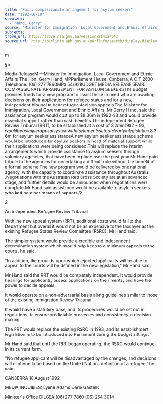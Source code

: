 ```yaml
---
title: "Fair, compassionate arrangement for asylum seekers"
date: "1992-08-18"
creators:
  - "Hand, Gerry"
source: "Minister for Immigration, Local Government and Ethnic Affairs"
subjects:
trove_url: http://trove.nla.gov.au/version/214124543
source_url: http://parlinfo.aph.gov.au/parlInfo/search/display/display.w3p;query=Id%3A%22media/pressrel/HPR02008608%22
---
```


 m 

 §b

 Media ReleaseM —Minister for Immigration, Local Government and Ethnic Affairs The Hon. Gerry Hand, MPParliament House, Canberra, A C T 2600 Telephone: (06) 277 7860MPS 54/92BUDGET MEDIA RELEASE 5FAIR. COMPASSIONATE ARRANGEMENT FOR ASYLUM SEEKERSThe Budget provides funds for a new program to assist those in need who are awaiting decisions on their applications for refugee status and for a new, independent tribunal to hear refugee decision appeals.The Minister for Immigration, Local Government and Ethnic Affairs, Mr Gerry Hand, said the assistance program would cost up to $8.36m in 1992-93 and would provide essential support rather than cash benefits.The independent Refugee Review Tribunal (RRT), to be established at a cost of $3.2m in 1992-93, would be a simpler appeal system with its elements set out clearly in legislation.$8.36m for asylum seeker assistanceA new asylum seeker assistance scheme would be introduced for asylum seekers in need of material support while their applications were being considered.This will replace the interim arrangements which provide assistance to asylum seekers through voluntary agencies, that have been in place over the past year.Mr Hand paid tribute to the agencies for undertaking a difficult role without the benefit of a formal scheme.The new program would be delivered by one national agency, with the capacity to coordinate assistance throughout Australia. .Negotiations with the Australian Red Cross Society are at an advanced stage, and further details would be announced when negotiations were complete.Mr Hand said assistance would be available to asylum seekers who had no other means of support./2

 2

 An independent Refugee Review Tribunal

 With the new appeal system (RRT), additional costs would  fall to the Department but overall it would not be as  expensive to the taxpayer as the existing Refugee Status  Review Committee (RSRC), Mr Hand said.

 The simpler system would provide a credible and  independent determination system which should help keep  to a minimum appeals to the courts, he said.

 "In addition, the grounds upon which rejected applicants  will be able to appeal to the courts will be defined in  the new legislation," Mr Hand said.

 Mr Hand said the RRT would be completely independent. It  would provide hearings for applicants, assess  applications on their merits, and have the power to  decide appeals.

 It would operate on a non-adversarial basis along  guidelines similar to those of the existing Immigration  Review Tribunal.

 It would have a statutory base, and its procedures would  be set out in regulations, to ensure predictable  processes and consistency in decision-making.

 The RRT would replace the existing RSRC in 1993, and its  establishment legislation is to be introduced into  Parliament during the Budget sittings. '

 Mr Hand said that until the RRT began operating, the RSRC  would continue in its current form.

 "No refugee applicant will be disadvantaged by the  changes,  and decisions will continue to be based on the  United Nations definition of a refugee," he said.

 CANBERRA 18 August 1992

 MEDIA INQUIRIES: Lynne Adams Dario Gastello

 Minister's Office DILGEA  (06) 277 7860 (06) 264 3014

